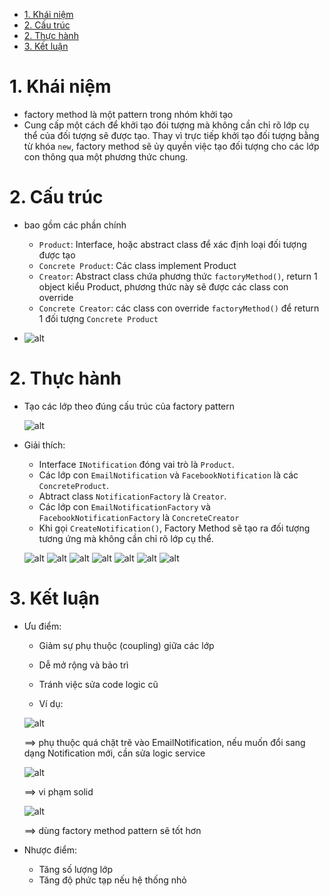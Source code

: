 - [1. Khái niệm](#1-khái-niệm)
- [2. Cấu trúc](#2-cấu-trúc)
- [2. Thực hành](#2-thực-hành)
- [3. Kết luận](#3-kết-luận)

# 1. Khái niệm

- factory method là một pattern trong nhóm khởi tạo
- Cung cấp một cách để khởi tạo đói tượng mà không cần chỉ rõ lớp cụ thể của đối tượng sẽ được tạo. Thay vì trực tiếp khởi tạo đối tượng bằng từ khóa `new`, factory method sẽ ủy quyền việc tạo đối tượng cho các lớp con thông qua một phương thức chung.

# 2. Cấu trúc

- bao gồm các phần chính

  - `Product`: Interface, hoặc abstract class để xác định loại đối tượng được tạo
  - `Concrete Product`: Các class implement Product
  - `Creator`: Abstract class chứa phương thức `factoryMethod()`, return 1 object kiểu Product, phương thức này sẽ được các class con override
  - `Concrete Creator`: các class con override `factoryMethod()` để return 1 đối tượng `Concrete Product`

- ![alt](/design-pattern/img/factory.png)

# 2. Thực hành

- Tạo các lớp theo đúng cấu trúc của factory pattern

  ![alt](/design-pattern/img/2025-03-09_161910.png)

- Giải thích:

  - Interface `INotification` đóng vai trò là `Product`.
  - Các lớp con `EmailNotification` và `FacebookNotification` là các `ConcreteProduct`.
  - Abtract class `NotificationFactory` là `Creator`.
  - Các lớp con `EmailNotificationFactory` và `FacebookNotificationFactory` là `ConcreteCreator`
  - Khi gọi `CreateNotification()`, Factory Method sẽ tạo ra đối tượng tương ứng mà không cần chỉ rõ lớp cụ thể.

  ![alt](/design-pattern/img/2025-03-09_162310.png)
  ![alt](/design-pattern/img/2025-03-09_162325.png)
  ![alt](/design-pattern/img/2025-03-09_162335.png)
  ![alt](/design-pattern/img/2025-03-09_162352.png)
  ![alt](/design-pattern/img/2025-03-09_163042.png)
  ![alt](/design-pattern/img/2025-03-09_163056.png)
  ![alt](/design-pattern/img/2025-03-09_163626.png)

# 3. Kết luận

- Ưu điểm:

  - Giảm sự phụ thuộc (coupling) giữa các lớp
  - Dễ mở rộng và bảo trì
  - Tránh việc sửa code logic cũ

  - Ví dụ:

  ![alt](/design-pattern/img/2025-03-09_164447.png)

  ==> phụ thuộc quá chặt trẽ vào EmailNotification, nếu muốn đổi sang dạng Notification mới, cần sửa logic service

  ![alt](/design-pattern/img/2025-03-09_164900.png)

  ==> vi phạm solid

  ![alt](/design-pattern/img/2025-03-09_165034.png)

  ==> dùng factory method pattern sẽ tốt hơn

- Nhược điểm:
  - Tăng số lượng lớp
  - Tăng độ phức tạp nếu hệ thống nhỏ
